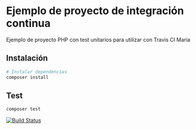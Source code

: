# Ejemplo de proyecto de integración continua

Ejemplo de proyecto PHP con test unitarios para utilizar con Travis CI Maria

## Instalación

``` bash
# Instalar dependencias
composer install
```

## Test

``` bash
composer test
```
[![Build Status](https://travis-ci.com/organizacion-sesion-3-MariaSauraLloria/sesion5-travisCI-master.svg?branch=main)](https://travis-ci.com/organizacion-sesion-3-MariaSauraLloria/sesion5-travisCI-master)
